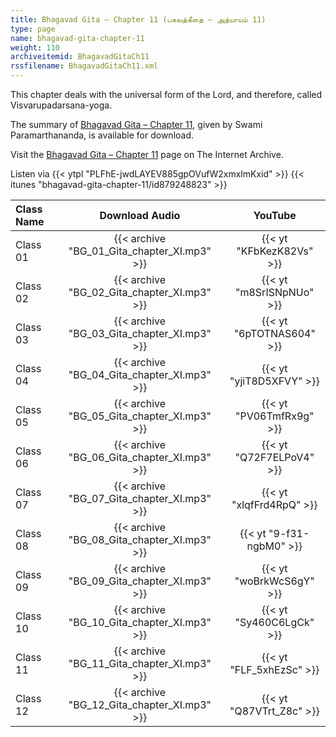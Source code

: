 ```yaml
---
title: Bhagavad Gita – Chapter 11 (பகவத்கீதை – அத்யாயம் 11)
type: page
name: bhagavad-gita-chapter-11
weight: 110
archiveitemid: BhagavadGitaCh11
rssfilename: BhagavadGitaCh11.xml
---
```


This chapter deals with the universal form of the Lord, and therefore, called Visvarupadarsana-yoga.

The summary of [Bhagavad Gita – Chapter 11](https://archive.org/download/BhagavadGitaSummary/BG_11.pdf), given by Swami Paramarthananda, is available for download.

Visit the [Bhagavad Gita – Chapter 11](https://archive.org/details/BhagavadGitaCh11) page on The Internet Archive.

Listen via {{< ytpl "PLFhE-jwdLAYEV885gpOVufW2xmxlmKxid" >}} {{< itunes "bhagavad-gita-chapter-11/id879248823" >}}


Class Name | Download Audio | YouTube
:---|:---:|:---:
Class 01 | {{< archive "BG_01_Gita_chapter_XI.mp3" >}} | {{< yt "KFbKezK82Vs" >}}
Class 02 | {{< archive "BG_02_Gita_chapter_XI.mp3" >}} | {{< yt "m8SrISNpNUo" >}}
Class 03 | {{< archive "BG_03_Gita_chapter_XI.mp3" >}} | {{< yt "6pTOTNAS604" >}}
Class 04 | {{< archive "BG_04_Gita_chapter_XI.mp3" >}} | {{< yt "yjiT8D5XFVY" >}}
Class 05 | {{< archive "BG_05_Gita_chapter_XI.mp3" >}} | {{< yt "PV06TmfRx9g" >}}
Class 06 | {{< archive "BG_06_Gita_chapter_XI.mp3" >}} | {{< yt "Q72F7ELPoV4" >}}
Class 07 | {{< archive "BG_07_Gita_chapter_XI.mp3" >}} | {{< yt "xlqfFrd4RpQ" >}}
Class 08 | {{< archive "BG_08_Gita_chapter_XI.mp3" >}} | {{< yt "9-f31-ngbM0" >}}
Class 09 | {{< archive "BG_09_Gita_chapter_XI.mp3" >}} | {{< yt "woBrkWcS6gY" >}}
Class 10 | {{< archive "BG_10_Gita_chapter_XI.mp3" >}} | {{< yt "Sy460C6LgCk" >}}
Class 11 | {{< archive "BG_11_Gita_chapter_XI.mp3" >}} | {{< yt "FLF_5xhEzSc" >}}
Class 12 | {{< archive "BG_12_Gita_chapter_XI.mp3" >}} | {{< yt "Q87VTrt_Z8c" >}}